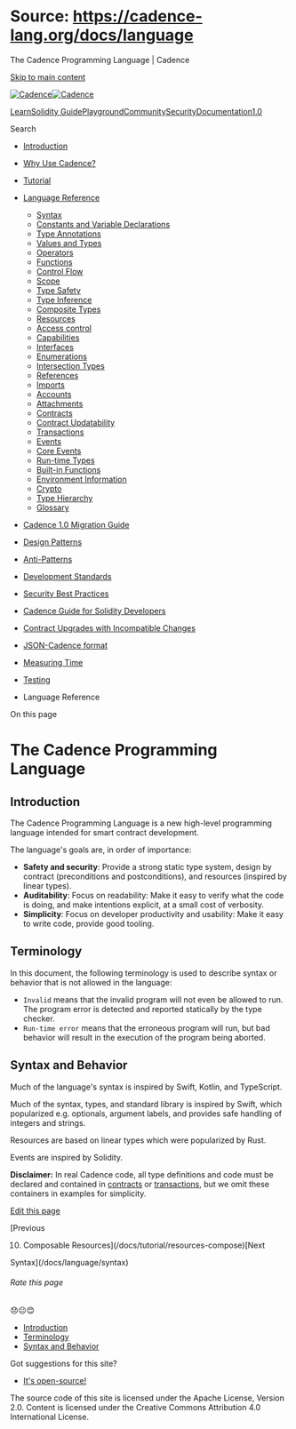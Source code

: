 # Source: https://cadence-lang.org/docs/language

The Cadence Programming Language | Cadence



[Skip to main content](#__docusaurus_skipToContent_fallback)

[![Cadence](/img/logo.svg)![Cadence](/img/logo.svg)](/)

[Learn](/learn)[Solidity Guide](/docs/solidity-to-cadence)[Playground](https://play.flow.com/)[Community](/community)[Security](https://flow.com/flow-responsible-disclosure/)[Documentation](/docs/)[1.0](/docs/)

Search

* [Introduction](/docs/)
* [Why Use Cadence?](/docs/why)
* [Tutorial](/docs/tutorial/first-steps)
* [Language Reference](/docs/language/)

  + [Syntax](/docs/language/syntax)
  + [Constants and Variable Declarations](/docs/language/constants-and-variables)
  + [Type Annotations](/docs/language/type-annotations)
  + [Values and Types](/docs/language/values-and-types)
  + [Operators](/docs/language/operators)
  + [Functions](/docs/language/functions)
  + [Control Flow](/docs/language/control-flow)
  + [Scope](/docs/language/scope)
  + [Type Safety](/docs/language/type-safety)
  + [Type Inference](/docs/language/type-inference)
  + [Composite Types](/docs/language/composite-types)
  + [Resources](/docs/language/resources)
  + [Access control](/docs/language/access-control)
  + [Capabilities](/docs/language/capabilities)
  + [Interfaces](/docs/language/interfaces)
  + [Enumerations](/docs/language/enumerations)
  + [Intersection Types](/docs/language/intersection-types)
  + [References](/docs/language/references)
  + [Imports](/docs/language/imports)
  + [Accounts](/docs/language/accounts/)
  + [Attachments](/docs/language/attachments)
  + [Contracts](/docs/language/contracts)
  + [Contract Updatability](/docs/language/contract-updatability)
  + [Transactions](/docs/language/transactions)
  + [Events](/docs/language/events)
  + [Core Events](/docs/language/core-events)
  + [Run-time Types](/docs/language/run-time-types)
  + [Built-in Functions](/docs/language/built-in-functions)
  + [Environment Information](/docs/language/environment-information)
  + [Crypto](/docs/language/crypto)
  + [Type Hierarchy](/docs/language/type-hierarchy)
  + [Glossary](/docs/language/glossary)
* [Cadence 1.0 Migration Guide](/docs/cadence-migration-guide/)
* [Design Patterns](/docs/design-patterns)
* [Anti-Patterns](/docs/anti-patterns)
* [Development Standards](/docs/project-development-tips)
* [Security Best Practices](/docs/security-best-practices)
* [Cadence Guide for Solidity Developers](/docs/solidity-to-cadence)
* [Contract Upgrades with Incompatible Changes](/docs/contract-upgrades)
* [JSON-Cadence format](/docs/json-cadence-spec)
* [Measuring Time](/docs/measuring-time)
* [Testing](/docs/testing-framework)

* Language Reference

On this page

# The Cadence Programming Language

## Introduction[​](#introduction "Direct link to Introduction")

The Cadence Programming Language is a new high-level programming language
intended for smart contract development.

The language's goals are, in order of importance:

* **Safety and security**:
  Provide a strong static type system, design by contract (preconditions and postconditions),
  and resources (inspired by linear types).
* **Auditability**:
  Focus on readability: Make it easy to verify what the code is doing,
  and make intentions explicit, at a small cost of verbosity.
* **Simplicity**: Focus on developer productivity and usability:
  Make it easy to write code, provide good tooling.

## Terminology[​](#terminology "Direct link to Terminology")

In this document, the following terminology is used to describe syntax
or behavior that is not allowed in the language:

* `Invalid` means that the invalid program will not even be allowed to run.
  The program error is detected and reported statically by the type checker.
* `Run-time error` means that the erroneous program will run,
  but bad behavior will result in the execution of the program being aborted.

## Syntax and Behavior[​](#syntax-and-behavior "Direct link to Syntax and Behavior")

Much of the language's syntax is inspired by Swift, Kotlin, and TypeScript.

Much of the syntax, types, and standard library is inspired by Swift,
which popularized e.g. optionals, argument labels,
and provides safe handling of integers and strings.

Resources are based on linear types which were popularized by Rust.

Events are inspired by Solidity.

**Disclaimer:** In real Cadence code, all type definitions and code
must be declared and contained in [contracts](/docs/language/contracts) or [transactions](/docs/language/transactions),
but we omit these containers in examples for simplicity.

[Edit this page](https://github.com/onflow/cadence-lang.org/tree/main/docs/language/index.md)

[Previous

10. Composable Resources](/docs/tutorial/resources-compose)[Next

Syntax](/docs/language/syntax)

###### Rate this page

😞😐😊

* [Introduction](#introduction)
* [Terminology](#terminology)
* [Syntax and Behavior](#syntax-and-behavior)

Got suggestions for this site?

* [It's open-source!](https://github.com/onflow/cadence-lang.org)

The source code of this site is licensed under the Apache License, Version 2.0.
Content is licensed under the Creative Commons Attribution 4.0 International License.